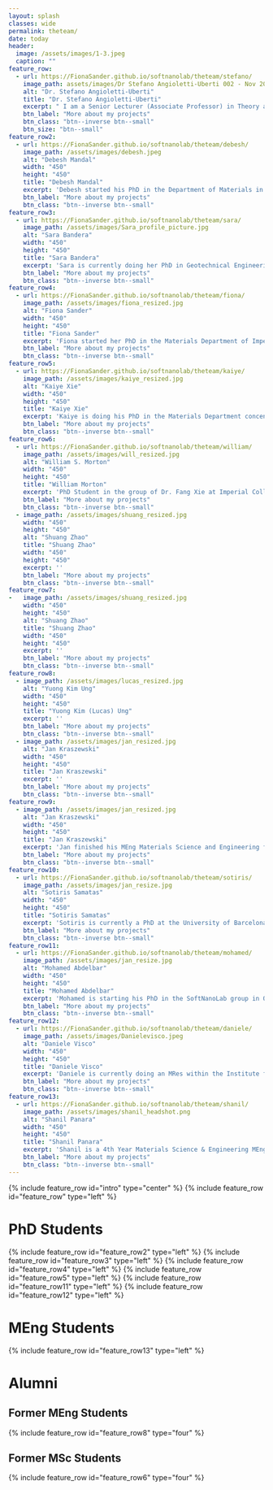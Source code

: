 ```yaml
---
layout: splash
classes: wide
permalink: theteam/
date: today
header:
  image: /assets/images/1-3.jpeg
  caption: ""
feature_row:
  - url: https://FionaSander.github.io/softnanolab/theteam/stefano/
    image_path: assets/images/Dr Stefano Angioletti-Uberti 002 - Nov 2016-1.jpg
    alt: "Dr. Stefano Angioletti-Uberti"
    title: "Dr. Stefano Angioletti-Uberti"
    excerpt: " I am a Senior Lecturer (Associate Professor) in Theory and Simulation of Materials at Imperial College London in the Department of Materials, which I joined as a Lecturer in 2016, and Group Leader of the SoftNanoLab. I received my BSc and MSc in Materials Science from Universita' degli Studi di Milano-Bicocca in Milano and continued with a PhD at Imperial College London also in Materials Science. From 2010 to 2013 I worked as a Research Asscoiate at Univeristy of Cambridge working on development of theory and simulations to describe DNA-coated colloids and their self-assembly. From 2013 to 2015 I was awarded an Alexander-vom-Humboldt Fellowship and worked at the Helmholtz Zentrum Berlin on the development of theoretical models for protein adsorption on nanoparticles and describtion of kinetic processes in nanoreactors. From 2015 to 2018 I was Professor of Soft Matter at Beijing University of Chemical Technology, initially as a full member and later with a visiting position. In 2019, I have been awarded the Chinese Academy of Science Presidential Fellowship (PiFi fellowship) to continue my collaboration with the CAS Institute of Physics in Beijing."
    btn_label: "More about my projects"
    btn_class: "btn--inverse btn--small"
    btn_size: "btn--small"
feature_row2:
  - url: https://FionaSander.github.io/softnanolab/theteam/debesh/
    image_path: /assets/images/debesh.jpeg
    alt: "Debesh Mandal"
    width: "450" 
    height: "450"
    title: "Debesh Mandal"
    excerpt: 'Debesh started his PhD in the Department of Materials in 2017 after finishing his MEnd degree in Materials Science and Engineering also in the Materials Departmen of Imperial College. The aim of his project is the investigation of the use of cationic star polymers as gene delivery vectors.'
    btn_label: "More about my projects"
    btn_class: "btn--inverse btn--small"
feature_row3:
  - url: https://FionaSander.github.io/softnanolab/theteam/sara/
    image_path: /assets/images/Sara_profile_picture.jpg
    alt: "Sara Bandera"
    width: "450" 
    height: "450"
    title: "Sara Bandera"
    excerpt: 'Sara is currently doing her PhD in Geotechnical Engineering. She obtained her Laurea Magistrale in Civil Enginnering in 2017 at Università di Pavia. Her research project is focussing on the analysis of the influence of structure on clay behaviour for which she is using a Molecular Dynamics approach.'
    btn_label: "More about my projects"
    btn_class: "btn--inverse btn--small"
feature_row4:
  - url: https://FionaSander.github.io/softnanolab/theteam/fiona/
    image_path: /assets/images/fiona_resized.jpg
    alt: "Fiona Sander"
    width: "450" 
    height: "450"
    title: "Fiona Sander"
    excerpt: 'Fiona started her PhD in the Materials Department of Imperial College after finishing her MSc in Advanced Material Science and Engineering also at Imperial College London. From 2013 to 2017 she obtained her BEng in Composite Materials Engineering in Germany while being funded by a 4 year scholarship of Airbus Operations GmbH. She is currently  working on liquid crystal elastomers and their use for molecular sensoring.'
    btn_label: "More about my projects"
    btn_class: "btn--inverse btn--small"
feature_row5:
  - url: https://FionaSander.github.io/softnanolab/theteam/kaiye/
    image_path: /assets/images/kaiye_resized.jpg
    alt: "Kaiye Xie"
    width: "450" 
    height: "450"
    title: "Kaiye Xie"
    excerpt: 'Kaiye is doing his PhD in the Materials Department concentrating on the simulation of nanocomposite bioadhesives.'
    btn_label: "More about my projects"
    btn_class: "btn--inverse btn--small"
feature_row6:
  - url: https://FionaSander.github.io/softnanolab/theteam/william/
    image_path: /assets/images/will_resized.jpg
    alt: "William S. Morton"
    width: "450" 
    height: "450"
    title: "William Morton"
    excerpt: 'PhD Student in the group of Dr. Fang Xie at Imperial College London from October 2019'
    btn_label: "More about my projects"
    btn_class: "btn--inverse btn--small"
  - image_path: /assets/images/shuang_resized.jpg
    width: "450" 
    height: "450"
    alt: "Shuang Zhao"
    title: "Shuang Zhao"
    width: "450" 
    height: "450"
    excerpt: ''
    btn_label: "More about my projects"
    btn_class: "btn--inverse btn--small"
feature_row7:
-   image_path: /assets/images/shuang_resized.jpg
    width: "450" 
    height: "450"
    alt: "Shuang Zhao"
    title: "Shuang Zhao"
    width: "450" 
    height: "450"
    excerpt: ''
    btn_label: "More about my projects"
    btn_class: "btn--inverse btn--small"
feature_row8:
  - image_path: /assets/images/lucas_resized.jpg
    alt: "Yuong Kim Ung"
    width: "450" 
    height: "450"
    title: "Yuong Kim (Lucas) Ung"
    excerpt: ''
    btn_label: "More about my projects"
    btn_class: "btn--inverse btn--small"
  - image_path: /assets/images/jan_resized.jpg
    alt: "Jan Kraszewski"
    width: "450" 
    height: "450"
    title: "Jan Kraszewski"
    excerpt: ''
    btn_label: "More about my projects"
    btn_class: "btn--inverse btn--small"
feature_row9:
  - image_path: /assets/images/jan_resized.jpg
    alt: "Jan Kraszewski"
    width: "450" 
    height: "450"
    title: "Jan Kraszewski"
    excerpt: 'Jan finished his MEng Materials Science and Engineering final year project within the SoftNanoLab group. He worked on xxx.'
    btn_label: "More about my projects"
    btn_class: "btn--inverse btn--small"
feature_row10:
  - url: https://FionaSander.github.io/softnanolab/theteam/sotiris/
    image_path: /assets/images/jan_resize.jpg
    alt: "Sotiris Samatas"
    width: "450" 
    height: "450"
    title: "Sotiris Samatas"
    excerpt: 'Sotiris is currently a PhD at the University of Barcelona and will join us in October to work on the theory of protein cross-linking of hairs.'
    btn_label: "More about my projects"
    btn_class: "btn--inverse btn--small"
feature_row11:
  - url: https://FionaSander.github.io/softnanolab/theteam/mohamed/
    image_path: /assets/images/jan_resize.jpg
    alt: "Mohamed Abdelbar"
    width: "450" 
    height: "450"
    title: "Mohamed Abdelbar"
    excerpt: 'Mohamed is starting his PhD in the SoftNanoLab group in October as part of his CDT in Theory and Simulation of Materials at Imperial College. '
    btn_label: "More about my projects"
    btn_class: "btn--inverse btn--small"
feature_row12:
  - url: https://FionaSander.github.io/softnanolab/theteam/daniele/
    image_path: /assets/images/Danielevisco.jpeg
    alt: "Daniele Visco"
    width: "450" 
    height: "450"
    title: "Daniele Visco"
    excerpt: 'Daniele is currently doing an MRes within the Institute for Molecular Science and Engineering. Previously he obtained his degree on Materials Engineering from Politecnico di Milano. He will start his PhD on the theory of targeted drug delivery within the SoftNanoLab in October.'
    btn_label: "More about my projects"
    btn_class: "btn--inverse btn--small"
feature_row13:
  - url: https://FionaSander.github.io/softnanolab/theteam/shanil/
    image_path: /assets/images/shanil_headshot.png
    alt: "Shanil Panara"
    width: "450" 
    height: "450"
    title: "Shanil Panara"
    excerpt: 'Shanil is a 4th Year Materials Science & Engineering MEng student and is working on his masters project the SoftNanoLab group under the supervision of Dr. Stefano A-U and Debesh. In the summer of 2020, he completed a UROP (Undergraduate Research Opportunity Placement) within this group. This work focused on autonomously designing and generating 2D DNA Origami nanostructures. During his masters project in 2020, he aims to continue this work and also implement a high-throughput pipeline for coarse-grained DNA simulations and their analysis.'
    btn_label: "More about my projects"
    btn_class: "btn--inverse btn--small"
---
```


{% include feature_row id="intro" type="center" %}
{% include feature_row id="feature_row" type="left" %}

# PhD Students


{% include feature_row id="feature_row2" type="left" %}
{% include feature_row id="feature_row3" type="left" %}
{% include feature_row id="feature_row4" type="left" %}
{% include feature_row id="feature_row5" type="left" %}
{% include feature_row id="feature_row11" type="left" %}
{% include feature_row id="feature_row12" type="left" %}


# MEng Students

{% include feature_row id="feature_row13" type="left" %}


# Alumni

  
## Former MEng Students 

{% include feature_row id="feature_row8" type="four" %}

## Former MSc Students

{% include feature_row id="feature_row6" type="four" %}


